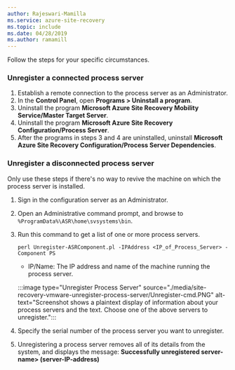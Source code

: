 ```yaml
---
author: Rajeswari-Mamilla
ms.service: azure-site-recovery
ms.topic: include
ms.date: 04/28/2019
ms.author: ramamill
---
```


Follow the steps for your specific circumstances.

### Unregister a connected process server

1. Establish a remote connection to the process server as an Administrator.
2. In the **Control Panel**, open **Programs > Uninstall a program**.
3. Uninstall the program **Microsoft Azure Site Recovery Mobility Service/Master Target Server**.
4. Uninstall the program **Microsoft Azure Site Recovery Configuration/Process Server**.
5. After the programs in steps 3 and 4 are uninstalled, uninstall **Microsoft Azure Site Recovery Configuration/Process Server Dependencies**.

### Unregister a disconnected process server

Only use these steps if there's no way to revive the machine on which the process server is installed.

1. Sign in the configuration server as an Administrator.
2. Open an Administrative command prompt, and browse to `%ProgramData%\ASR\home\svsystems\bin`.
3. Run this command to get a list of one or more process servers.

    ```
    perl Unregister-ASRComponent.pl -IPAddress <IP_of_Process_Server> -Component PS
    ```
    - IP/Name: The IP address and name of the machine running the process server.

    :::image type="Unregister Process Server" source="./media/site-recovery-vmware-unregister-process-server/Unregister-cmd.PNG" alt-text="Screenshot shows a plaintext display of information about your process servers and the text. Choose one of the above servers to unregister.":::

4. Specify the serial number of the process server you want to unregister.
5. Unregistering a process server removes all of its details from the system, and displays the message: **Successfully unregistered server-name> (server-IP-address)**

